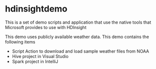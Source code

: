 # hdinsightdemo

This is a set of demo scripts and application that use the native tools that Microsoft provides to use with HDInsight

This demo uses publicly available weather data.  This demo contains the following items

- Script Action to download and load sample weather files from NOAA
- Hive project in Visual Studio
- Spark project in IntelliJ
